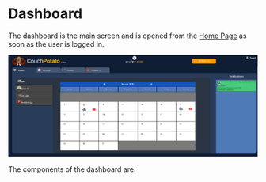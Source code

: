 # Dashboard

The dashboard is the main screen and is opened from the [Home Page]() as soon as the user is logged in.

![](../../../.gitbook/assets/image%20%2810%29.png)

The components of the dashboard are:

